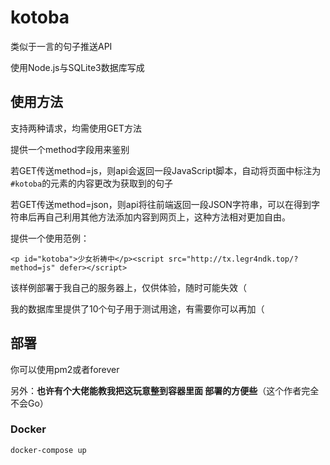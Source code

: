 # kotoba
类似于一言的句子推送API


使用Node.js与SQLite3数据库写成

## 使用方法
支持两种请求，均需使用GET方法

提供一个method字段用来鉴别

若GET传送method=js，则api会返回一段JavaScript脚本，自动将页面中标注为`#kotoba`的元素的内容更改为获取到的句子

若GET传送method=json，则api将往前端返回一段JSON字符串，可以在得到字符串后再自己利用其他方法添加内容到网页上，这种方法相对更加自由。

提供一个使用范例：
```
<p id="kotoba">少女祈祷中</p><script src="http://tx.legr4ndk.top/?method=js" defer></script>
```

该样例部署于我自己的服务器上，仅供体验，随时可能失效（

我的数据库里提供了10个句子用于测试用途，有需要你可以再加（

## 部署
你可以使用pm2或者forever

另外：**也许有个大佬能教我把这玩意整到容器里面 部署的方便些**（这个作者完全不会Go）

### Docker

```
docker-compose up
```

